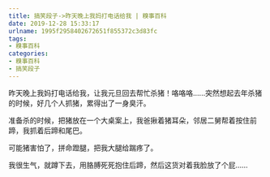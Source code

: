 ```yaml
---
title: 搞笑段子->昨天晚上我妈打电话给我 | 糗事百科
date: 2019-12-28 15:33:17
urlname: 1995f2958402672651f855372c3d83fc
tags: 
- 糗事百科
categories:
- 糗事百科
- 搞笑段子
---
```

昨天晚上我妈打电话给我，让我元旦回去帮忙杀猪！咯咯咯......突然想起去年杀猪的时候，好几个人抓猪，累得出了一身臭汗。

准备杀的时候，把猪放在一个大桌案上，我爸揪着猪耳朵，邻居二舅帮着按住前蹄，我抓着后蹄和尾巴。

可能猪害怕了，拼命蹬腿，把我大腿给踹疼了。

我很生气，就蹲下去，用胳膊死死抱住后蹄，然后这货对着我脸放了个屁……



